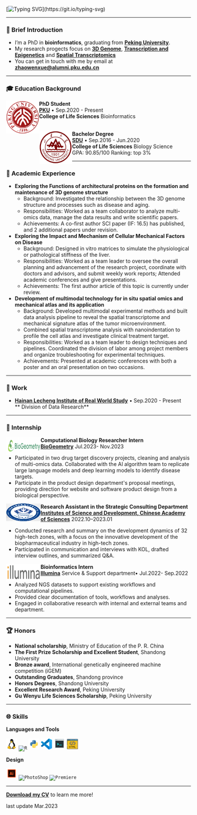 [![Typing SVG](https://readme-typing-svg.herokuapp.com?font=Fira+Code&size=26&pause=1000&color=15F75E&background=0B030800&width=600&lines=To+be+continued%2C+to+be+understood...)](https://git.io/typing-svg)

---

### 🌱 Brief Introduction

- I’m a PhD in **bioinformatics**, graduating from **<a href="https://www.pku.edu.cn/">Peking University</a>**.
- My research progects focus on [**3D Genome**](https://www.nature.com/collections/rsxlmsyslk), [**Transcription and Epigenetics**](https://www.cell.com/cell/collections/transcription-epigenetics) and [**Spatial Transcriptomics**](https://www.nature.com/articles/s41592-020-01033-y)
- You can get in touch with me by email at [**zhaowenxue@alumni.pku.edu.cn**](mailto:zhaowenxue@alumni.pku.edu.cn)

---

### 🎓 Education Background

[<img align="left" height="90px" width="90px" alt="PKU" src="./Res/Icon/PKU.png"/>](https://www.pku.edu.cn/)

**PhD Student** \
[**PKU**](https://www.pku.edu.cn/) • Sep.2020 - Present \
**College of Life Sciences** Bioinformatics \
<br>

[<img align="left" height="90px" width="90px" alt="SDU" src="./Res/Icon/SDU.png"/>](https://www.sdu.edu.cn/)

**Bachelor Degree** \
[**SDU**](https://www.sdu.edu.cn/) • Sep.2016 - Jun.2020 \
**College of Life Sciences** Biology Science \
GPA: 90.85/100    Ranking: top 3% 

---

### 📗 Academic Experience

- **Exploring the Functions of architectural proteins on the formation and maintenance of 3D genome structure**
  - Background: Investigated the relationship between the 3D genome structure and processes such as disease and aging.
  - Responsibilities: Worked as a team collaborator to analyze multi-omics data, manage the data results and write scientific papers.
  - Achievements: A co-first author SCI paper (IF: 16.5) has published, and 2 additional papers under revision. 
- **Exploring the Impact and Mechanism of Cellular Mechanical Factors on Disease**
  - Background: Designed in vitro matrices to simulate the physiological or pathological stiffness of the liver.
  - Responsibilities: Worked as a team leader to oversee the overall planning and advancement of the research project, coordinate with doctors and advisors, and submit weekly work reports; Attended academic conferences and give presentations.
  - Achievements: The first author article of this topic is currently under review.
- **Development of multimodal technology for in situ spatial omics and mechanical atlas and its application**
  - Background: Developed multimodal experimental methods and built data analysis pipeline to reveal the spatial transcriptome and mechanical signature atlas of the tumor microenvironment.
  - Combined spatial transcriptome analysis with nanoindentation to profile the cell atlas and investigate clinical treatment target.
  - Responsibilities: Worked as a team leader to design techniques and pipelines. Coordinated the division of labor among project members and organize troubleshooting for experimental techniques.
  - Achievements: Presented at academic conferences with both a poster and an oral presentation on two occasions.

---

### 💼 Work
- [**Hainan Lecheng Institute of Real World Study**](https://hnrws.cn/) • Sep.2020 - Present \
** Division of Data Research**

---

### 💼 Internship


[<img align="left" height="48px" width="94px" alt="BioGeometry" src="./Res/Icon/biogeo.png"/>](https://www.biogeom.com/zh/)

**Computational Biology Researcher Intern** \
[**BioGeometry**](https://www.biogeom.com/zh/) Jul.2023- Nov.2023
- Participated in two drug target discovery projects, cleaning and analysis of multi-omics data. Collaborated with the AI algorithm team to replicate large language models and deep learning models to identify disease targets.
- Participate in the product design department's proposal meetings, providing direction for website and software product design from a biological perspective.

[<img align="left" height="48px" width="94px" alt="isd" src="./Res/Icon/isd.png"/>](http://www.casisd.cn/)

**Research Assistant in the Strategic Consulting Department**	\
[**Institutes of Science and Development, Chinese Academy of Sciences**](http://www.casisd.cn/)	 2022.10–2023.01

- Conducted research and summary on the development dynamics of 32 high-tech zones, with a focus on the innovative development of the biopharmaceutical industry in high-tech zones.
- Participated in communication and interviews with KOL, drafted interview outlines, and summarized Q&A.

[<img align="left" height="48px" width="94px" alt="Illummina" src="./Res/Icon/illumina.png"/>](https://www.illumina.com.cn)

**Bioinformatics Intern** \
[**Illumina**](https://www.illumina.com.cn) Service & Support department• Jul.2022- Sep.2022
- Analyzed NGS datasets to support existing workflows and computational pipelines.
- Provided clear documentation of tools, workflows and analyses.
- Engaged in collaborative research with internal and external teams and department.

---

### 🏆 Honors

- **National scholarship**,  Ministry of Education of the P. R. China
- **The First Prize Scholarship and Excellent Student**, Shandong University
- **Bronze award**, International genetically engineered machine competition (iGEM)
- **Outstanding Graduates**, Shandong province
- **Honors Degrees**, Shandong University
- **Excellent Research Award**, Peking University
- **Gu Wenyu Life Sciences Scholarship**, Peking University


---

### 🌐 Skills 

**Languages and Tools**

<code><img height="30" src="https://raw.githubusercontent.com/github/explore/80688e429a7d4ef2fca1e82350fe8e3517d3494d/topics/linux/linux.png" alt="Linux" title="Linux"></code>
<code><img height="30" src="https://img.icons8.com/external-becris-lineal-color-becris/64/000000/external-r-data-science-becris-lineal-color-becris.png" alt="R" title="R"></code>
<code><img height="30" src="https://raw.githubusercontent.com/github/explore/80688e429a7d4ef2fca1e82350fe8e3517d3494d/topics/python/python.png" alt="Python" title="Python"></code>
<code><img height="30" src="https://raw.githubusercontent.com/github/explore/80688e429a7d4ef2fca1e82350fe8e3517d3494d/topics/visual-studio-code/visual-studio-code.png" alt="VSCode" title="VSCode"></code>
<code><img height="33" src="./Res/Icon/shell.png" alt="shell" title="html"></code>
<code><img height="30" src="./Res/Icon/html.png" alt="html" title="html"></code>

**Design**

<code><img height="30" src="./Res/Icon/ai2.png" alt="ai2" title="AI"></code>
<code><img height="30" src="https://img.icons8.com/color/50/000000/adobe-photoshop.png" alt="PhotoShop" title="PhotoShop"></code>
<code><img height="30" src="https://img.icons8.com/color/48/000000/adobe-premiere-pro.png" alt="Premiere" title="Premiere"></code>

---

[**Download my CV**](src="./230703_CV_Zhao_Wenxue_github.pdf") to learn me more!

last update Mar.2023

